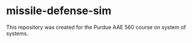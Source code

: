 # missile-defense-sim
This repository was created for the Purdue AAE 560 course on system of systems.
